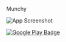 Munchy

![App Screenshot](https://lh3.googleusercontent.com/i7_ZTmLn6b0ez_H_OALSBpTltP9-GWn0Adg5SScaFrN31D26Kf5FyzuypAifMKU2Gg=h900-rw)

[![Google Play Badge](https://play.google.com/intl/en_us/badges/images/generic/en_badge_web_generic.png)](https://play.google.com/store/apps/details?id=com.benawad.munchy&pcampaignid=MKT-Other-global-all-co-prtnr-py-PartBadge-Mar2515-1)
